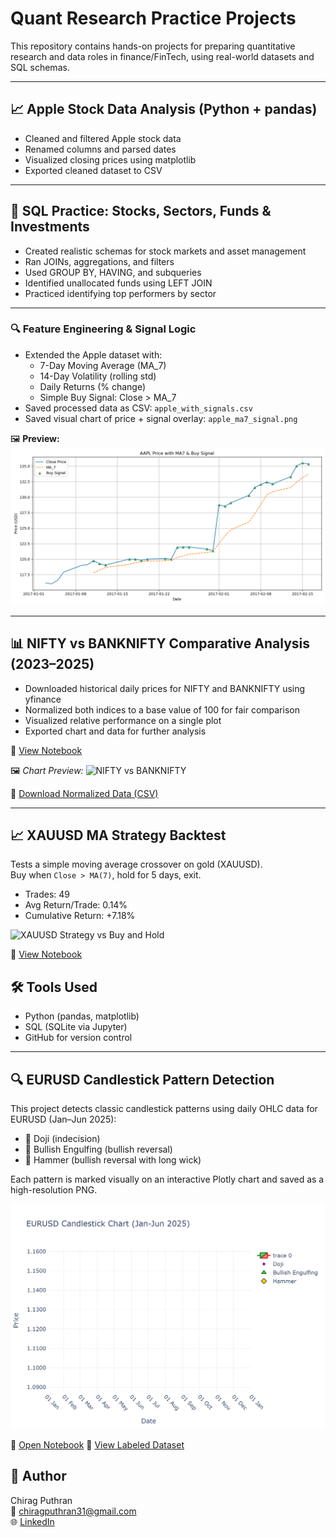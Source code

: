 # Quant Research Practice Projects

This repository contains hands-on projects for preparing quantitative research and data roles in finance/FinTech, using real-world datasets and SQL schemas.

---

## 📈 Apple Stock Data Analysis (Python + pandas)

- Cleaned and filtered Apple stock data
- Renamed columns and parsed dates
- Visualized closing prices using matplotlib
- Exported cleaned dataset to CSV

---

## 💾 SQL Practice: Stocks, Sectors, Funds & Investments

- Created realistic schemas for stock markets and asset management
- Ran JOINs, aggregations, and filters
- Used GROUP BY, HAVING, and subqueries
- Identified unallocated funds using LEFT JOIN
- Practiced identifying top performers by sector

---

### 🔍 Feature Engineering & Signal Logic

- Extended the Apple dataset with:
  - 7-Day Moving Average (MA_7)
  - 14-Day Volatility (rolling std)
  - Daily Returns (% change)
  - Simple Buy Signal: Close > MA_7
- Saved processed data as CSV: `apple_with_signals.csv`
- Saved visual chart of price + signal overlay: `apple_ma7_signal.png`

🖼 **Preview:**
![Apple Signal Plot](apple_ma7_signal.png)

---


## 📊  NIFTY vs BANKNIFTY Comparative Analysis (2023–2025)

- Downloaded historical daily prices for NIFTY and BANKNIFTY using yfinance
- Normalized both indices to a base value of 100 for fair comparison
- Visualized relative performance on a single plot
- Exported chart and data for further analysis

📘 [View Notebook](./Nifty_banknifty_compare.ipynb)

🖼 *Chart Preview:*
![NIFTY vs BANKNIFTY](nifty_banknifty_comparison.png)

📄 [Download Normalized Data (CSV)](./nifty_banknifty_normalized.csv)


---

## 📈 XAUUSD MA Strategy Backtest

Tests a simple moving average crossover on gold (XAUUSD).  
Buy when `Close > MA(7)`, hold for 5 days, exit.

- Trades: 49
- Avg Return/Trade: 0.14%
- Cumulative Return: +7.18%

![XAUUSD Strategy vs Buy and Hold](xauusd_strategy_vs_bh.png)

📘 [View Notebook](./xauusd_ma_backtest.ipynb)

## 🛠 Tools Used

- Python (pandas, matplotlib)
- SQL (SQLite via Jupyter)
- GitHub for version control

---

## 🔍 EURUSD Candlestick Pattern Detection

This project detects classic candlestick patterns using daily OHLC data for EURUSD (Jan–Jun 2025):

- 📍 Doji (indecision)
- 🔺 Bullish Engulfing (bullish reversal)
- 💎 Hammer (bullish reversal with long wick)

Each pattern is marked visually on an interactive Plotly chart and saved as a high-resolution PNG.

![EURUSD Candlestick Patterns](5.eurusd_candlestick_patterns.png)

📘 [Open Notebook](./5.eurusd_candlestick_patterns.ipynb)
📄 [View Labeled Dataset](./5.EURUSD_patterns_2025.csv)




## 🔗 Author

Chirag Puthran  
📧 chiragputhran31@gmail.com  
🌐 [LinkedIn](https://linkedin.com/in/chirag-puthran-01a316208)
